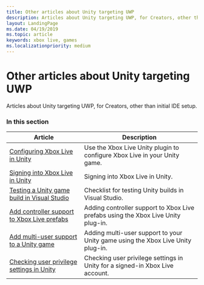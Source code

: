 ```yaml
---
title: Other articles about Unity targeting UWP
description: Articles about Unity targeting UWP, for Creators, other than initial IDE setup.
layout: LandingPage
ms.date: 04/19/2019
ms.topic: article
keywords: xbox live, games
ms.localizationpriority: medium
---
```


# Other articles about Unity targeting UWP

Articles about Unity targeting UWP, for Creators, other than initial IDE setup.


### In this section

| Article | Description |
|---------|-------------|
| [Configuring Xbox Live in Unity](../../../../../get-started-with-creators/configure-xbox-live-in-unity.md) | Use the Xbox Live Unity plugin to configure Xbox Live in your Unity game. |
| [Signing into Xbox Live in Unity](../../../../../get-started-with-creators/unity-signin-nav.md) | Signing into Xbox Live in Unity. |
| [Testing a Unity game build in Visual Studio](../../../../../get-started-with-creators/test-visual-studio-build.md) |Checklist for testing Unity builds in Visual Studio.  |
| [Add controller support to Xbox Live prefabs](../../../../../get-started-with-creators/add-controller-support-to-xbox-live-prefabs.md) | Adding controller support to Xbox Live prefabs using the Xbox Live Unity plug-in. |
| [Add multi-user support to a Unity game](../../../../../get-started-with-creators/add-multi-user-support.md) | Adding multi-user support to your Unity game using the Xbox Live Unity plug-in. |
| [Checking user privilege settings in Unity](../../../../../get-started-with-creators/check-user-privileges-in-unity.md) | Checking user privilege settings in Unity for a signed-in Xbox Live account. |
